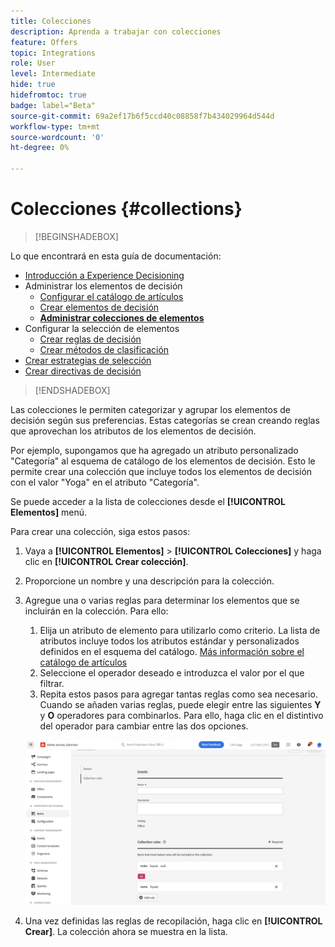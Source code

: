 ```yaml
---
title: Colecciones
description: Aprenda a trabajar con colecciones
feature: Offers
topic: Integrations
role: User
level: Intermediate
hide: true
hidefromtoc: true
badge: label="Beta"
source-git-commit: 69a2ef17b6f5ccd40c08858f7b434029964d544d
workflow-type: tm+mt
source-wordcount: '0'
ht-degree: 0%

---
```


# Colecciones {#collections}

>[!BEGINSHADEBOX]

Lo que encontrará en esta guía de documentación:

* [Introducción a Experience Decisioning](gs-experience-decisioning.md)
* Administrar los elementos de decisión
   * [Configurar el catálogo de artículos](catalogs.md)
   * [Crear elementos de decisión](items.md)
   * **[Administrar colecciones de elementos](collections.md)**
* Configurar la selección de elementos
   * [Crear reglas de decisión](rules.md)
   * [Crear métodos de clasificación](ranking.md)
* [Crear estrategias de selección](selection-strategies.md)
* [Crear directivas de decisión](create-decision.md)

>[!ENDSHADEBOX]

Las colecciones le permiten categorizar y agrupar los elementos de decisión según sus preferencias. Estas categorías se crean creando reglas que aprovechan los atributos de los elementos de decisión.

Por ejemplo, supongamos que ha agregado un atributo personalizado &quot;Categoría&quot; al esquema de catálogo de los elementos de decisión. Esto le permite crear una colección que incluye todos los elementos de decisión con el valor &quot;Yoga&quot; en el atributo &quot;Categoría&quot;.

Se puede acceder a la lista de colecciones desde el **[!UICONTROL Elementos]** menú.

Para crear una colección, siga estos pasos:

1. Vaya a **[!UICONTROL Elementos]** > **[!UICONTROL Colecciones]** y haga clic en **[!UICONTROL Crear colección]**.
1. Proporcione un nombre y una descripción para la colección.
1. Agregue una o varias reglas para determinar los elementos que se incluirán en la colección. Para ello:

   1. Elija un atributo de elemento para utilizarlo como criterio. La lista de atributos incluye todos los atributos estándar y personalizados definidos en el esquema del catálogo. [Más información sobre el catálogo de artículos](catalogs.md)
   1. Seleccione el operador deseado e introduzca el valor por el que filtrar.
   1. Repita estos pasos para agregar tantas reglas como sea necesario. Cuando se añaden varias reglas, puede elegir entre las siguientes **Y** y **O** operadores para combinarlos. Para ello, haga clic en el distintivo del operador para cambiar entre las dos opciones.

   ![](assets/collection-create.png)

1. Una vez definidas las reglas de recopilación, haga clic en **[!UICONTROL Crear]**. La colección ahora se muestra en la lista.
